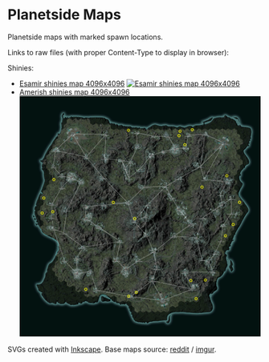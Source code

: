 # Planetside Maps

Planetside maps with marked spawn locations.

Links to raw files (with proper Content-Type to display in browser):  

Shinies:  
- [Esamir shinies map 4096x4096](https://raw.githubusercontent.com/ZashIn/planetside-maps/master/Esamir-shinies-map-4096-embed.svg?sanitize=true)
  [![Esamir shinies map 4096x4096](Esamir-shinies-map-4096-embed.svg)](https://raw.githubusercontent.com/ZashIn/planetside-maps/master/Esamir-shinies-map-4096-embed.svg?sanitize=true)
- [Amerish shinies map 4096x4096](https://raw.githubusercontent.com/ZashIn/planetside-maps/master/Amerish-shinies-map-4096-embed.svg?sanitize=true)
  [![Amerish shinies map 4096x4096](Amerish-shinies-map-4096-embed.svg)](https://raw.githubusercontent.com/ZashIn/planetside-maps/master/Amerish-shinies-map-4096-embed.svg?sanitize=true)

SVGs created with [Inkscape](https://inkscape.org).
Base maps source: [reddit](https://www.reddit.com/r/Planetside/comments/7whm9f/updated_highres_maps/) / [imgur](https://imgur.com/a/T5bV2).
